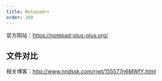 ```yaml
---
title: Notepad++
order: 160
---
```


官方网站：<https://notepad-plus-plus.org/>

## 文件对比

相关博客：<http://www.nndssk.com/rjwt/155577n6MWfY.html>